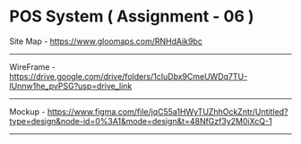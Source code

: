 # POS System ( Assignment - 06 )
Site Map - https://www.gloomaps.com/RNHdAik9bc <hr>
WireFrame - https://drive.google.com/drive/folders/1cIuDbx9CmeUWDq7TU-lUnnw1he_pvPSG?usp=drive_link <hr>
Mockup - https://www.figma.com/file/jqC55a1HWyTUZhhOckZntr/Untitled?type=design&node-id=0%3A1&mode=design&t=48NfGzf3y2M0iXcQ-1 <hr>
